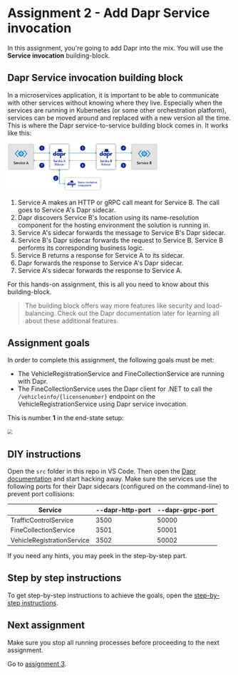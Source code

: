 # Assignment 2 - Add Dapr Service invocation

In this assignment, you're going to add Dapr into the mix. You will use the **Service invocation** building-block.

## Dapr Service invocation building block

In a microservices application, it is important to be able to communicate with other services without knowing where they live. Especially when the services are running in Kubernetes (or some other orchestration platform), services can be moved around and replaced with a new version all the time. This is where the Dapr service-to-service building block comes in. It works like this:

<img src="img/service-invocation.png" style="zoom: 33%;" />

1. Service A makes an HTTP or gRPC call meant for Service B.  The call goes to Service A's Dapr sidecar.
2. Dapr discovers Service B's location using its name-resolution component for the hosting environment the solution is running in. 
3. Service A's sidecar forwards the message to Service B's Dapr sidecar.
4. Service B's Dapr sidecar forwards the request to Service B.  Service B performs its corresponding business logic.
5. Service B returns a response for Service A to its sidecar.
6. Dapr forwards the response to Service A's Dapr sidecar.
7. Service A's sidecar forwards the response to Service A.

For this hands-on assignment, this is all you need to know about this building-block. 

> The building block offers way more features like security and load-balancing. Check out the Dapr documentation later for learning all about these additional features.

## Assignment goals

In order to complete this assignment, the following goals must be met:

- The VehicleRegistrationService and FineCollectionService are running with Dapr.
- The FineCollectionService uses the Dapr client for .NET to call the `/vehicleinfo/{licensenumber}` endpoint on the VehicleRegistrationService using Dapr service invocation.

This is number **1** in the end-state setup:

<img src="../../dapr-traffic-control/img/dapr-setup.png" style="zoom: 67%;" />

## DIY instructions

Open the `src` folder in this repo in VS Code. Then open the [Dapr documentation](https://github.com/dapr/docs) and start hacking away. Make sure the services use the following ports for their Dapr sidecars (configured on the command-line) to prevent port collisions:

| Service                    | --dapr-http-port | --dapr-grpc-port |
| -------------------------- | ---------------- | ---------------- |
| TrafficControlService      | 3500             | 50000            |
| FineCollectionService      | 3501             | 50001            |
| VehicleRegistrationService | 3502             | 50002            |

If you need any hints, you may peek in the step-by-step part.

## Step by step instructions

To get step-by-step instructions to achieve the goals, open the [step-by-step instructions](step-by-step.md).

## Next assignment

Make sure you stop all running processes before proceeding to the next assignment.

Go to [assignment 3](../Assignment03/README.md).
